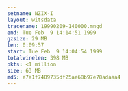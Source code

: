 ```yaml
---
setname: NZIX-I
layout: witsdata
tracename: 19990209-140000.mngd
end: Tue Feb  9 14:14:51 1999
gzsize: 29 MB
len: 0:09:57
start: Tue Feb  9 14:04:54 1999
totalwirelen: 398 MB
pkts: <1 million
size: 63 MB
md5: e7a1f7489735df25ae68b97e78adaaa4
---
```

